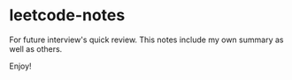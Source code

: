 # leetcode-notes

For future interview's quick review. This notes include my own summary as well as others.

Enjoy!
